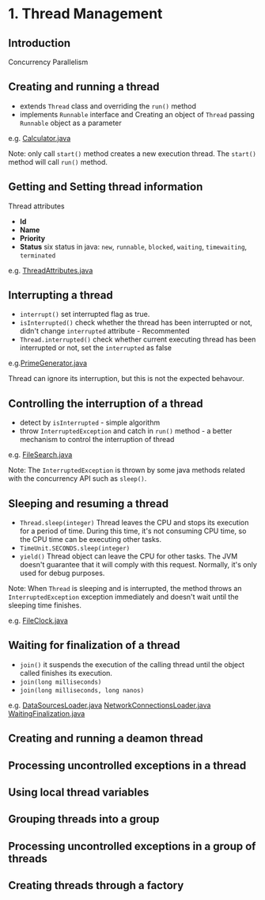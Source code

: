 # 1. Thread Management

## Introduction

Concurrency
Parallelism

## Creating and running a thread

* extends `Thread` class and overriding the `run()` method
* implements `Runnable` interface and Creating an object of `Thread` passing `Runnable` object as a parameter

e.g. [Calculator.java](Calculator.java)

Note: only call `start()` method creates a new execution thread.
The `start()` method will call `run()` method.


## Getting and Setting thread information

Thread attributes

* __Id__ 
* __Name__
* __Priority__
* __Status__ six status in java: `new`, `runnable`, `blocked`, `waiting`, `timewaiting`, `terminated`

e.g. [ThreadAttributes.java](ThreadAttributes.java)


## Interrupting a thread

* `interrupt()` set interrupted flag as true.
* `isInterrupted()` check whether the thread has been interrupted or not, didn't change `interrupted` attribute - Recommented
* `Thread.interrupted()` check whether current executing thread has been interrupted or not, set the `interrupted` as false

e.g.[PrimeGenerator.java](PrimeGenerator.java)

Thread can ignore its interruption, but this is not the expected behavour.


## Controlling the interruption of a thread

* detect by `isInterrupted` - simple algorithm
* throw `InterruptedException` and catch in `run()` method - a better mechanism to control the interruption of thread

e.g. [FileSearch.java](FileSearch.java)

Note: The `InterruptedException` is thrown by some java methods related with the concurrency API such as `sleep()`.


## Sleeping and resuming a thread

* `Thread.sleep(integer)` Thread leaves the CPU and stops its execution for a period of time. During this time, it's not consuming CPU time, so the CPU time can be executing other tasks.
* `TimeUnit.SECONDS.sleep(integer)`
* `yield()` Thread object can leave the CPU for other tasks. The JVM doesn't guarantee that it will comply with this request. Normally, it's only used for debug purposes.

Note: When `Thread` is sleeping and is interrupted, the method throws an `InterruptedException` exception immediately and doesn't wait until the sleeping time finishes.

e.g. [FileClock.java](FileClock.java)


## Waiting for finalization of a thread

* `join()`  it suspends the execution of the calling thread until the object called finishes its execution.
* `join(long milliseconds)`
* `join(long milliseconds, long nanos)`

e.g. [DataSourcesLoader.java](DataSourcesLoader.java) [NetworkConnectionsLoader.java](NetworkConnectionsLoader.java) [WaitingFinalization.java](WaitingFinalization.java)


## Creating and running a deamon thread



## Processing uncontrolled exceptions in a thread



## Using local thread variables



## Grouping threads into a group



## Processing uncontrolled exceptions in a group of threads



## Creating threads through a factory


